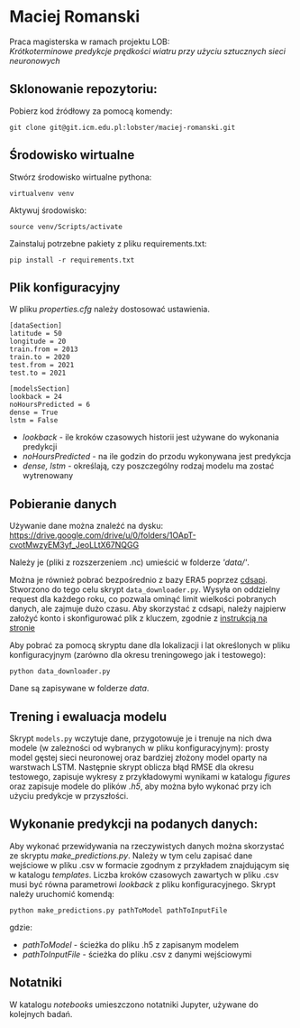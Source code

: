 # Maciej Romanski 
Praca magisterska w ramach projektu LOB:\
*Krótkoterminowe predykcje prędkości wiatru przy użyciu sztucznych sieci neuronowych*

## Sklonowanie repozytoriu:
Pobierz kod źródłowy za pomocą komendy:
```
git clone git@git.icm.edu.pl:lobster/maciej-romanski.git
```

## Środowisko wirtualne
Stwórz środowisko wirtualne pythona:
```
virtualvenv venv
```
Aktywuj środowisko:
```
source venv/Scripts/activate
```
Zainstaluj potrzebne pakiety z pliku requirements.txt:
```
pip install -r requirements.txt
```

<!-- Zainstaluj pakiet [pipenv](https://pipenv.pypa.io/en/latest/):
```
pip install pipenv
```
Za jego pomocą stwórz środowisko wirtualne z potrzebnymi pakietami (z pliku requirements.py):
```
pipenv install
```
Aktywuj stworzone środowisko:
```
pipenv shell
``` -->
## Plik konfiguracyjny
W pliku *properties.cfg* należy dostosować ustawienia.
```
[dataSection]
latitude = 50
longitude = 20
train.from = 2013
train.to = 2020
test.from = 2021
test.to = 2021

[modelsSection]
lookback = 24
noHoursPredicted = 6
dense = True
lstm = False
```
* *lookback* - ile kroków czasowych historii jest używane do wykonania predykcji
* *noHoursPredicted* - na ile godzin do przodu wykonywana jest predykcja
* *dense, lstm* - określają, czy poszczególny rodzaj modelu ma zostać wytrenowany

## Pobieranie danych
Używanie dane można znaleźć na dysku:\
https://drive.google.com/drive/u/0/folders/1OApT-cvotMwzyEM3yf_JeoLLtX67NQGG

Należy je (pliki z rozszerzeniem .nc) umieścić w folderze *'data/'*.

Można je również pobrać bezpośrednio z bazy ERA5 poprzez [cdsapi](https://cds.climate.copernicus.eu/api-how-to). Stworzono do tego celu skrypt `data_downloader.py`. Wysyła on oddzielny request dla każdego roku, co pozwala ominąć limit wielkości pobranych danych, ale zajmuje dużo czasu. Aby skorzystać z cdsapi, należy najpierw założyć konto i skonfigurować plik z kluczem, zgodnie z [instrukcją na stronie](https://cds.climate.copernicus.eu/api-how-to)

Aby pobrać za pomocą skryptu dane dla lokalizacji i lat określonych w pliku konfiguracyjnym (zarówno dla okresu treningowego jak i testowego):
```
python data_downloader.py
```
Dane są zapisywane w folderze *data*.

## Trening i ewaluacja modelu
Skrypt `models.py` wczytuje dane, przygotowuje je i trenuje na nich dwa modele (w zależności od wybranych w pliku konfiguracyjnym): prosty model gęstej sieci neuronowej oraz bardziej złożony model oparty na warstwach LSTM. Następnie skrypt oblicza błąd RMSE dla okresu testowego, zapisuje wykresy z przykładowymi wynikami w katalogu *figures* oraz zapisuje modele do plików *.h5*, aby można było wykonać przy ich użyciu predykcje w przyszłości.

## Wykonanie predykcji na podanych danych:
Aby wykonać przewidywania na rzeczywistych danych można skorzystać ze skryptu *make_predictions.py*. Należy w tym celu zapisać dane wejściowe w pliku .csv w formacie zgodnym z przykładem znajdującym się w katalogu *templates*. Liczba kroków czasowych zawartych w pliku .csv musi być równa parametrowi *lookback* z pliku konfiguracyjnego. Skrypt należy uruchomić komendą:
```
python make_predictions.py pathToModel pathToInputFile
```
gdzie: 
* *pathToModel* - ścieżka do pliku .h5 z zapisanym modelem
* *pathToInputFile* - ścieżka do pliku .csv z danymi wejściowymi

## Notatniki
W katalogu *notebooks* umieszczono notatniki Jupyter, używane do kolejnych badań.